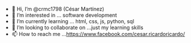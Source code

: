 - 👋 Hi, I’m @crmc1798 (César Martínez)
- 👀 I’m interested in ... software development
- 🌱 I’m currently learning ... html, css, js, python, sql
- 💞️ I’m looking to collaborate on ...just my learning skills
- 📫 How to reach me ...https://www.facebook.com/cesar.ricardoricardo/
